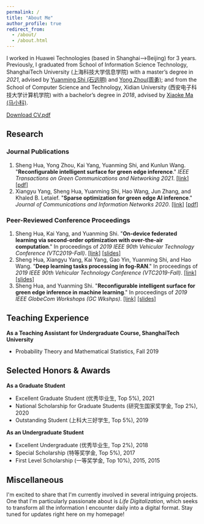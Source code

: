 ```yaml
---
permalink: /
title: "About Me"
author_profile: true
redirect_from: 
  - /about/
  - /about.html
---
```


I worked in Huawei Technologies (based in Shanghai-->Beijing) for 3 years. Previously, I graduated from School of Information Science Technology, ShanghaiTech University (上海科技大学信息学院) with a master’s degree in *2021*, advised by [Yuanming Shi (石远明)](https://faculty.sist.shanghaitech.edu.cn/faculty/shiym/home.html) and [Yong Zhou(周勇)](https://faculty.sist.shanghaitech.edu.cn/faculty/zhouyong/); and from the School of Computer Science and Technology, Xidian University (西安电子科技大学计算机学院) with a bachelor’s degree in *2018*, advised by [Xiaoke Ma (马小科)](https://web.xidian.edu.cn/xkma/).



[Download CV.pdf](http://dreamerhua.github.io/files/CV_huasheng.pdf)


## Research 
### Journal Publications
1. Sheng Hua, Yong Zhou, Kai Yang, Yuanming Shi, and Kunlun Wang. 
"**Reconfigurable intelligent surface for green edge inference**." *IEEE 
Transactions on Green Communications and Networking 2021*. [[link]](https://ieeexplore.ieee.org/abstract/document/9352968) [[pdf]](http://dreamerhua.github.io/files/TGCN_paper.pdf)
2. Xiangyu Yang, Sheng Hua, Yuanming Shi, Hao Wang, Jun Zhang, and Khaled B. Letaief. "**Sparse optimization for green edge AI inference**." *Journal of Communications and Information Networks 2020*. [[link]](https://ieeexplore.ieee.org/document/9055106) [[pdf]](http://dreamerhua.github.io/files/JCIN_paper.pdf)

### Peer-Reviewed Conference Proceedings
1. Sheng Hua, Kai Yang, and Yuanming Shi. "**On-device federated learning via second-order optimization with over-the-air computation**." In proceedings of *2019 IEEE 90th Vehicular Technology Conference (VTC2019-Fall)*. [[link]](https://ieeexplore.ieee.org/document/8891310) [[slides]](https://dreamerhua.github.io/files/[VTC19]On-device%20Fed%20Learning%20slides.pdf)
2. Sheng Hua, Xiangyu Yang, Kai Yang, Gao Yin, Yuanming Shi, and Hao Wang. "**Deep learning tasks processing in fog-RAN**." In proceedings of *2019 IEEE 90th Vehicular Technology Conference (VTC2019-Fall)*. [[link]](https://ieeexplore.ieee.org/document/8891505/) [[slides]](https://dreamerhua.github.io/files/[VTC19]Fog-RAN%20slides.pdf)
3. Sheng Hua, and Yuanming Shi. "**Reconfigurable intelligent surface for green edge inference in machine learning**." In proceedings of *2019 IEEE GlobeCom Workshops (GC Wkshps)*. [[link]](https://ieeexplore.ieee.org/document/9024398/) [[slides]](https://dreamerhua.github.io/files/[GlobeCom19]RIS%20for%20Green%20Edge%20Inference%20slides.pdf)


## Teaching Experience
**As a Teaching Assistant for Undergraduate Course, ShanghaiTech University**
* Probability Theory and Mathematical Statistics, Fall 2019


## Selected Honors & Awards
**As a Graduate Student**
* Excellent Graduate Student (优秀毕业生, Top 5%), 2021
* National Scholarship for Graduate Students (研究生国家奖学金, Top 2%), 2020
* Outstanding Student (上科大三好学生, Top 5%), 2019
 
**As an Undergraduate Student**
* Excellent Undergraduate (优秀毕业生, Top 2%), 2018
* Special Scholarship (特等奖学金, Top 5%), 2017
* First Level Scholarship (一等奖学金, Top 10%), 2015, 2015


## Miscellaneous
I'm excited to share that I'm currently involved in several intriguing projects. One that I'm particularly passionate about is *Life Digitalization*, which seeks to transform all the information I encounter daily into a digital format. Stay tuned for updates right here on my homepage!






